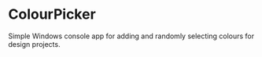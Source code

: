 # ColourPicker
Simple Windows console app for adding and randomly selecting colours for design projects. 
